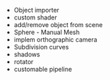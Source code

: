 * Object importer
* custom shader
* add/remove object from scene
* Sphere - Manual Mesh
* implem orthographic camera
* Subdivision curves
* shadows
* rotator
* customable pipeline
